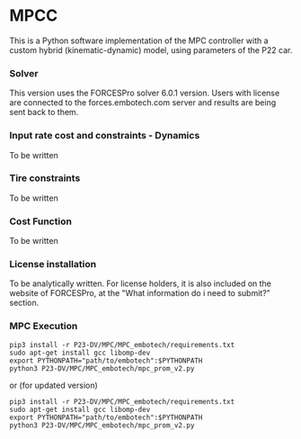 # MPCC
This is a Python software implementation of the MPC controller with a custom hybrid (kinematic-dynamic) model, using parameters of the P22 car.

### Solver
This version uses the FORCESPro solver 6.0.1 version. Users with license are connected to the forces.embotech.com server and results are being sent back to them.

### Input rate cost and constraints - Dynamics
To be written

### Tire constraints
To be written

### Cost Function
To be written

### License installation
To be analytically written. For license holders, it is also included on the website of FORCESPro, at the "What information do i need to submit?" section.

### MPC Execution

```
pip3 install -r P23-DV/MPC/MPC_embotech/requirements.txt
sudo apt-get install gcc libomp-dev
export PYTHONPATH="path/to/embotech":$PYTHONPATH
python3 P23-DV/MPC/MPC_embotech/mpc_prom_v2.py
```

or (for updated version)

```
pip3 install -r P23-DV/MPC/MPC_embotech/requirements.txt
sudo apt-get install gcc libomp-dev
export PYTHONPATH="path/to/embotech":$PYTHONPATH
python3 P23-DV/MPC/MPC_embotech/mpc_prom_v2.py
```


